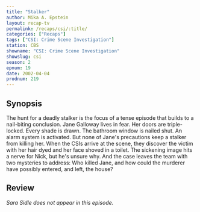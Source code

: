 ```yaml
---
title: "Stalker"
author: Mika A. Epstein
layout: recap-tv
permalink: /recaps/csi/:title/
categories: ["Recaps"]
tags: ["CSI: Crime Scene Investigation"]
station: CBS
showname: "CSI: Crime Scene Investigation"
showslug: csi
season: 2  
epnum: 19
date: 2002-04-04
prodnum: 219  
---
```


## Synopsis

The hunt for a deadly stalker is the focus of a tense episode that builds to a nail-biting conclusion. Jane Galloway lives in fear. Her doors are triple-locked. Every shade is drawn. The bathroom window is nailed shut. An alarm system is activated. But none of Jane's precautions keep a stalker from killing her. When the CSIs arrive at the scene, they discover the victim with her hair dyed and her face shoved in a toilet. The sickening image hits a nerve for Nick, but he's unsure why. And the case leaves the team with two mysteries to address: Who killed Jane, and how could the murderer have possibly entered, and left, the house?

## Review

_Sara Sidle does not appear in this episode._
